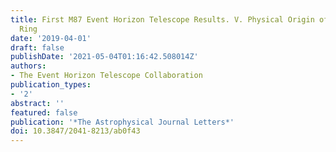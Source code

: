 ```yaml
---
title: First M87 Event Horizon Telescope Results. V. Physical Origin of the Asymmetric
  Ring
date: '2019-04-01'
draft: false
publishDate: '2021-05-04T01:16:42.508014Z'
authors:
- The Event Horizon Telescope Collaboration
publication_types:
- '2'
abstract: ''
featured: false
publication: '*The Astrophysical Journal Letters*'
doi: 10.3847/2041-8213/ab0f43
---
```

